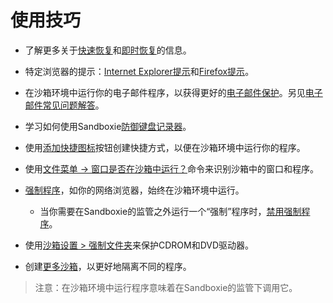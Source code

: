 # 使用技巧

* 了解更多关于[快速恢复](QuickRecovery.md)和[即时恢复](ImmediateRecovery.md)的信息。

* 特定浏览器的提示：[Internet Explorer提示](InternetExplorerTips.md)和[Firefox提示](FirefoxTips.md)。

* 在沙箱环境中运行你的电子邮件程序，以获得更好的[电子邮件保护](EmailProtection.md)。另见[电子邮件常见问题解答](FAQEmail.md)。

* 学习如何使用Sandboxie[防御键盘记录器](DetectingKeyLoggers.md#defending-against-key-logger)。

* 使用[添加快捷图标](ConfigureMenu.md#windows-shell-integration)按钮创建快捷方式，以便在沙箱环境中运行你的程序。

* 使用[文件菜单 -> 窗口是否在沙箱中运行？](FileMenu.md#is-window-sandboxed)命令来识别沙箱中的窗口和程序。

* [强制程序](ProgramStartSettings.md#forced-programs)，如你的网络浏览器，始终在沙箱环境中运行。

  * 当你需要在Sandboxie的监管之外运行一个“强制”程序时，[禁用强制程序](FileMenu.md#disable-forced-programs)。

* 使用[沙箱设置 > 强制文件夹](ProgramStartSettings.md#forced-folders)来保护CDROM和DVD驱动器。

* 创建[更多沙箱](SandboxMenu.md#create-new-sandbox)，以更好地隔离不同的程序。

> 注意：在沙箱环境中运行程序意味着在Sandboxie的监管下调用它。